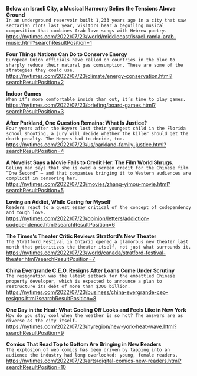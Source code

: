 **Below an Israeli City, a Musical Harmony Belies the Tensions Above Ground**\
`In an underground reservoir built 1,233 years ago in a city that saw sectarian riots last year, visitors hear a beguiling musical composition that combines Arab love songs with Hebrew poetry.`\
https://nytimes.com/2022/07/23/world/middleeast/israel-ramla-arab-music.html?searchResultPosition=1

**Four Things Nations Can Do to Conserve Energy**\
`European Union officials have called on countries in the bloc to sharply reduce their natural gas consumption. These are some of the strategies they could use.`\
https://nytimes.com/2022/07/23/climate/energy-conservation.html?searchResultPosition=2

**Indoor Games**\
`When it’s more comfortable inside than out, it’s time to play games.`\
https://nytimes.com/2022/07/23/briefing/board-games.html?searchResultPosition=3

**After Parkland, One Question Remains: What Is Justice?**\
`Four years after the Hoyers lost their youngest child in the Florida school shooting, a jury will decide whether the killer should get the death penalty. The Hoyers had to decide, too.`\
https://nytimes.com/2022/07/23/us/parkland-family-justice.html?searchResultPosition=4

**A Novelist Says a Movie Fails to Credit Her. The Film World Shrugs.**\
`Geling Yan says that she is owed a screen credit for the Chinese film “One Second” — and that companies bringing it to Western audiences are complicit in censoring her.`\
https://nytimes.com/2022/07/23/movies/zhang-yimou-movie.html?searchResultPosition=5

**Loving an Addict, While Caring for Myself**\
`Readers react to a guest essay critical of the concept of codependency and tough love.`\
https://nytimes.com/2022/07/23/opinion/letters/addiction-codependence.html?searchResultPosition=6

**The Times’s Theater Critic Reviews Stratford’s New Theater**\
`The Stratford Festival in Ontario opened a glamorous new theater last month that prioritizes the theater itself, not just what surrounds it.`\
https://nytimes.com/2022/07/23/world/canada/stratford-festival-theater.html?searchResultPosition=7

**China Evergrande C.E.O. Resigns After Loans Come Under Scrutiny**\
`The resignation was the latest setback for the embattled Chinese property developer, which is expected to announce a plan to restructure its debt of more than $300 billion.`\
https://nytimes.com/2022/07/23/business/china-evergrande-ceo-resigns.html?searchResultPosition=8

**One Day in the Heat: What Cooling Off Looks and Feels Like in New York**\
`How do you stay cool when the weather is so hot? The answers are as diverse as the city itself.`\
https://nytimes.com/2022/07/23/nyregion/new-york-heat-wave.html?searchResultPosition=9

**Comics That Read Top to Bottom Are Bringing in New Readers**\
`The explosion of web comics has been driven by tapping into an audience the industry had long overlooked: young, female readers.`\
https://nytimes.com/2022/07/23/arts/digital-comics-new-readers.html?searchResultPosition=10


